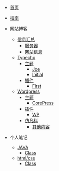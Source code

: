 <!-- docs/_sidebar.md -->
<!-- 定制侧边栏 -->
* [首页](/)
* [指南](guide)

* 网站博客
    * [信息汇总](wzbk/xxhz/)
        * [服务器](wzbk/xxhz/fwq.md)
        * [网站信息](wzbk/xxhz/wzxinxi.md)
    * [Typecho](wzbk/Typecho/)
        * [主题](wzbk/Typecho/zt/)
            * [Joe](wzbk/Typecho/zt/Joe.md)
            * [Initial](wzbk/Typecho/zt/Initial.md)
        * [插件](wzbk/Typecho/cj/)
            * [First](wzbk/Typecho/cj/first.md)
    * [Wordpress](wzbk/Wordpress/)
        * [主题](wzbk/Wordpress/zt/)
            * [CorePress](wzbk/Wordpress/zt/CorePress.md)
        * [插件](wzbk/Wordpress/cj/)
            * [WP](wzbk/Wordpress/cj/WPcj.md)
        * [仿凡科](wzbk/Wordpress/qt/)
            * [其他内容](wzbk/Wordpress/qt/fk.md)
* 个人笔记
    * [JAVA](grbj/JAVA/)
        * [Class](grbj/JAVA/javaclass.md)
    * [html/css](grbj/html%26css/)
        * [Class](grbj/html%26css/webclass.md)